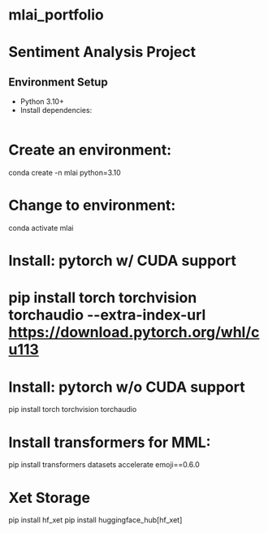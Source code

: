 # mlai_portfolio
# Sentiment Analysis Project

## Environment Setup
- Python 3.10+
- Install dependencies:
  ```bash

# Create an environment:
conda create -n mlai python=3.10

# Change to environment:
conda activate mlai

# Install: pytorch w/ CUDA support
# pip install torch torchvision torchaudio --extra-index-url https://download.pytorch.org/whl/cu113
# Install: pytorch w/o CUDA support
pip install torch torchvision torchaudio

# Install transformers for MML:
pip install transformers datasets accelerate emoji==0.6.0
# Xet Storage
pip install hf_xet
pip install huggingface_hub[hf_xet]
